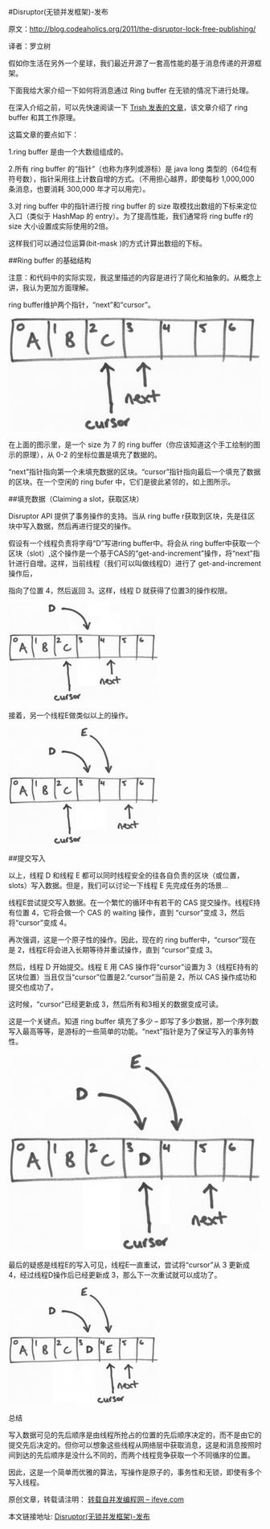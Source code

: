 #Disruptor(无锁并发框架)-发布

原文：<http://blog.codeaholics.org/2011/the-disruptor-lock-free-publishing/>

译者：罗立树

假如你生活在另外一个星球，我们最近开源了一套高性能的基于消息传递的开源框架。

下面我给大家介绍一下如何将消息通过 Ring buffer 在无锁的情况下进行处理。

在深入介绍之前，可以先快速阅读一下 [Trish 发表的文章](http://ifeve.com/dissecting-disruptor-whats-so-special/)，该文章介绍了 ring buffer 和其工作原理。


这篇文章的要点如下：

1.ring buffer 是由一个大数组组成的。

2.所有 ring buffer 的“指针”（也称为序列或游标）是 java long 类型的（64位有符号数），指针采用往上计数自增的方式。（不用担心越界，即使每秒 1,000,000 条消息，也要消耗 300,000 年才可以用完）。

3.对 ring buffer 中的指针进行按 ring buffer 的 size 取模找出数组的下标来定位入口（类似于 HashMap 的 entry）。为了提高性能，我们通常将 ring buffe r的 size 大小设置成实际使用的2倍。

这样我们可以通过位运算(bit-mask )的方式计算出数组的下标。

##Ring buffer 的基础结构

注意：和代码中的实际实现，我这里描述的内容是进行了简化和抽象的。从概念上讲，我认为更加方面理解。

ring buffer维护两个指针，“next”和“cursor”。

![](images/9-1.jpg)

在上面的图示里，是一个 size 为 7 的 ring buffer（你应该知道这个手工绘制的图示的原理），从 0-2 的坐标位置是填充了数据的。

“next”指针指向第一个未填充数据的区块。“cursor”指针指向最后一个填充了数据的区块。在一个空闲的 ring bufer 中，它们是彼此紧邻的，如上图所示。

##填充数据（Claiming a slot，获取区块）

Disruptor API 提供了事务操作的支持。当从 ring buffe r获取到区块，先是往区块中写入数据，然后再进行提交的操作。

假设有一个线程负责将字母“D”写进ring buffer中。将会从 ring buffer中获取一个区块（slot）,这个操作是一个基于CAS的“get-and-increment”操作，将“next”指针进行自增。这样，当前线程（我们可以叫做线程D）进行了 get-and-increment 操作后，

指向了位置 4，然后返回 3。这样，线程 D 就获得了位置3的操作权限。

![](images/9-2.jpg)

接着，另一个线程E做类似以上的操作。

![](images/9-3.jpg)

##提交写入

以上，线程 D 和线程 E 都可以同时线程安全的往各自负责的区块（或位置，slots）写入数据。但是，我们可以讨论一下线程 E 先完成任务的场景…

线程E尝试提交写入数据。在一个繁忙的循环中有若干的 CAS 提交操作。线程E持有位置 4，它将会做一个 CAS 的 waiting 操作，直到  “cursor”变成 3，然后将“cursor”变成 4。

再次强调，这是一个原子性的操作。因此，现在的 ring buffer中，“cursor”现在是 2，线程E将会进入长期等待并重试操作，直到 “cursor”变成 3。

然后，线程 D 开始提交。线程 E 用 CAS 操作将“cursor”设置为 3（线程E持有的区块位置）当且仅当“cursor”位置是2.“cursor”当前是 2，所以 CAS 操作成功和提交也成功了。

这时候，“cursor”已经更新成 3，然后所有和3相关的数据变成可读。

这是一个关键点。知道 ring buffer 填充了多少 – 即写了多少数据，那一个序列数写入最高等等，是游标的一些简单的功能。“next”指针是为了保证写入的事务特性。

![](images/9-4.jpg)

最后的疑惑是线程E的写入可见，线程E一直重试，尝试将“cursor”从 3 更新成 4，经过线程D操作后已经更新成 3，那么下一次重试就可以成功了。

![](images/9-5.jpg)

总结

写入数据可见的先后顺序是由线程所抢占的位置的先后顺序决定的，而不是由它的提交先后决定的。但你可以想象这些线程从网络层中获取消息，这是和消息按照时间到达的先后顺序是没什么不同的，而两个线程竞争获取一个不同循序的位置。

因此，这是一个简单而优雅的算法，写操作是原子的，事务性和无锁，即使有多个写入线程。

原创文章，转载请注明： [转载自并发编程网 – ifeve.com](http://ifeve.com/)

本文链接地址: [Disruptor(无锁并发框架)-发布](http://ifeve.com/the-disruptor-lock-free-publishing/)
